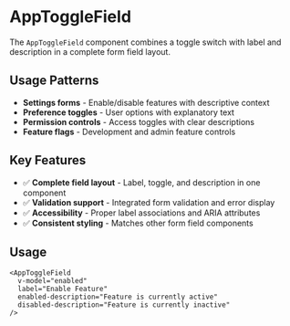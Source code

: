 # AppToggleField

The `AppToggleField` component combines a toggle switch with label and description in a complete form field layout.

## Usage Patterns

- **Settings forms** - Enable/disable features with descriptive context
- **Preference toggles** - User options with explanatory text
- **Permission controls** - Access toggles with clear descriptions
- **Feature flags** - Development and admin feature controls

## Key Features

- ✅ **Complete field layout** - Label, toggle, and description in one component
- ✅ **Validation support** - Integrated form validation and error display
- ✅ **Accessibility** - Proper label associations and ARIA attributes
- ✅ **Consistent styling** - Matches other form field components

## Usage

```vue
<AppToggleField
  v-model="enabled"
  label="Enable Feature"
  enabled-description="Feature is currently active"
  disabled-description="Feature is currently inactive"
/>
```
